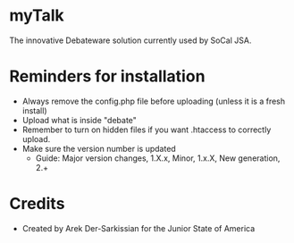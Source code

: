 # myTalk
The innovative Debateware solution currently used by SoCal JSA.

# Reminders for installation
- Always remove the config.php file before uploading (unless it is a fresh install)
- Upload what is inside "debate"
- Remember to turn on hidden files if you want .htaccess to correctly upload.
- Make sure the version number is updated
  - Guide: Major version changes, 1.X.x, Minor, 1.x.X, New generation, 2.+

# Credits
- Created by Arek Der-Sarkissian for the Junior State of America
